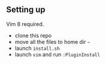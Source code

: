 ## Setting up

Vim 8 required.

- clone this repo
- move all the files to home dir `~`
- launch `install.sh`
- launch `vim` and run `:PluginInstall`
